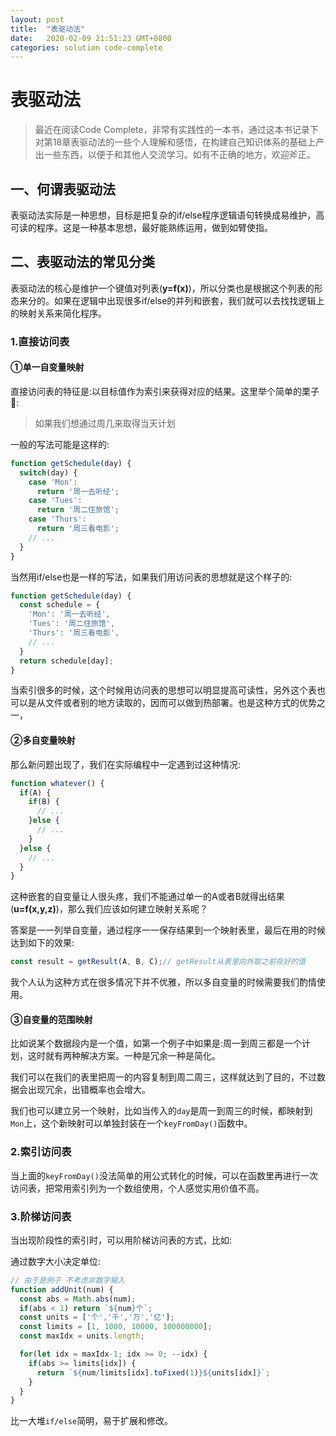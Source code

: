```yaml
---
layout: post
title:  "表驱动法"
date:   2020-02-09 21:51:23 GMT+0800
categories: solution code-complete
---
```


# 表驱动法

> 最近在阅读Code Complete，非常有实践性的一本书，通过这本书记录下对第18章表驱动法的一些个人理解和感悟，在构建自己知识体系的基础上产出一些东西，以便于和其他人交流学习。如有不正确的地方，欢迎斧正。

## 一、何谓表驱动法

表驱动法实际是一种思想，目标是把复杂的if/else程序逻辑语句转换成易维护，高可读的程序。这是一种基本思想，最好能熟练运用，做到如臂使指。

## 二、表驱动法的常见分类

表驱动法的核心是维护一个键值对列表(**y=f(x)**)，所以分类也是根据这个列表的形态来分的。如果在逻辑中出现很多if/else的并列和嵌套，我们就可以去找找逻辑上的映射关系来简化程序。

### 1.直接访问表

#### ①单一自变量映射

直接访问表的特征是:以目标值作为索引来获得对应的结果。这里举个简单的栗子🌰:

> 如果我们想通过周几来取得当天计划

一般的写法可能是这样的:

```javascript
function getSchedule(day) {
  switch(day) {
    case 'Mon':
      return '周一去听经';
    case 'Tues':
      return '周二住旅馆';
    case 'Thurs':
      return '周三看电影';
    // ...
  }
}
```

当然用if/else也是一样的写法，如果我们用访问表的思想就是这个样子的:

```javascript
function getSchedule(day) {
  const schedule = {
    'Mon': '周一去听经',
    'Tues': '周二住旅馆',
    'Thurs': '周三看电影',
    // ...
  }
  return schedule[day];
}
```

当索引很多的时候，这个时候用访问表的思想可以明显提高可读性，另外这个表也可以是从文件或者别的地方读取的，因而可以做到热部署。也是这种方式的优势之一，

#### ②多自变量映射

那么新问题出现了，我们在实际编程中一定遇到过这种情况:

```javascript
function whatever() {
  if(A) {
    if(B) {
      // ...
    }else {
      // ...
    }
  }else {
    // ...
  }
}
```

这种嵌套的自变量让人很头疼，我们不能通过单一的A或者B就得出结果(**u=f(x,y,z)**)，那么我们应该如何建立映射关系呢？

答案是一一列举自变量，通过程序一一保存结果到一个映射表里，最后在用的时候达到如下的效果:

```javascript
const result = getResult(A, B, C);// getResult从表里向外取之前存好的值
```

我个人认为这种方式在很多情况下并不优雅，所以多自变量的时候需要我们酌情使用。

#### ③自变量的范围映射

比如说某个数据段内是一个值，如第一个例子中如果是:周一到周三都是一个计划，这时就有两种解决方案。一种是冗余一种是简化。

我们可以在我们的表里把周一的内容复制到周二周三，这样就达到了目的，不过数据会出现冗余，出错概率也会增大。

我们也可以建立另一个映射，比如当传入的`day`是周一到周三的时候，都映射到`Mon`上，这个新映射可以单独封装在一个`keyFromDay()`函数中。

### 2.索引访问表

当上面的`keyFromDay()`没法简单的用公式转化的时候，可以在函数里再进行一次访问表，把常用索引列为一个数组使用，个人感觉实用价值不高。

### 3.阶梯访问表

当出现阶段性的索引时，可以用阶梯访问表的方式，比如:

通过数字大小决定单位:

```javascript
// 由于是例子 不考虑非数字输入
function addUnit(num) {
  const abs = Math.abs(num);
  if(abs < 1) return `${num}个`;
  const units = ['个','千','万','亿'];
  const limits = [1, 1000, 10000, 100000000];
  const maxIdx = units.length;

  for(let idx = maxIdx-1; idx >= 0; --idx) {
    if(abs >= limits[idx]) {
      return `${num/limits[idx].toFixed(1)}${units[idx]}`;
    }
  }
}
```

比一大堆`if/else`简明，易于扩展和修改。
